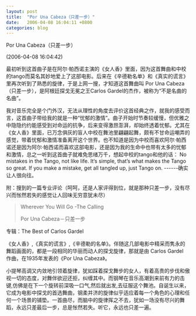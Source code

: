 ```yaml
---
layout: post
title:  "Por Una Cabeza（只差一步）"
date:   2006-04-08 16:04:11 +0800
categories: blog
---
```

Por Una Cabeza（只差一步）

(2006-04-08 16:04:42)

最初听到这首曲子是在阿尔·帕西诺主演的《女人香》里面，因为这首舞曲和中校的tango而莫名其妙地爱上了这部电影。后来在《辛德勒名单》和《真实的谎言》里再次听到了熟悉的旋律，于是上网一搜，才知道这首舞曲叫 Por Una Cabeza（只差一步），是阿根廷探戈无冕之王Carlos Gardel的杰作，被称为“不是名曲的名曲”。

我对音乐完全是个门外汉，无法从理性的角度去评价这首经典之作，就我的感受而言，这首曲子带给我的就是一种“忧郁的激情”。曲子开始时节奏较缓慢，但优雅之中隐隐约约能感受到对命运的抗争，后来变得激昂澎湃，却始终透着忧郁。尤其在《女人香》里面，已万念俱灰的盲人中校在舞池里翩翩起舞，颇有不甘命运嘲弄的感觉，带着忧郁和激情准备离开这个世界。也不知道是因为中校而喜欢阿尔·帕西诺还是因为阿尔·帕西诺而喜欢这部电影，还是因为我的生命中也带有太多的忧郁和激情，总之一听到这首曲子就难免思绪万千，想起中校的tango和他的话： No mistakes in the Tango, not like life. It‘s simple, that’s what makes the Tango so great. If you make a mistake, get all tangled up, just Tango on. ------确实让人很向往。

附：搜到的一篇专业评论（呵呵，还是人家评得到位，就是那种只差一步，没有尽兴而怅然若失的感觉让人回味无穷意犹未尽）

>Wherever You Will Go -The Calling
>
>Por Una Cabeza－只差一步
>
专辑：The Best of Carlos Gardel
>
《女人香》,《真实的谎言》,《辛德勒的名单》。伴随这几部电影中精采而隽永的舞蹈画面的，都是一段相同的华丽而动人的探戈旋律，那就是由 Carlos Gardel 作曲，在1935年发表的《Por Una Cabeza》。
>
小提琴高调又内敛地引领着旋律，犹如踩着探戈舞步的女人，有着高贵的步伐和傲视一切的态度，对舞伴欲迎还拒，纠缠其中。而钢琴在音乐高潮到来前有力的击键,仿佛是在下一个旋转前深吸一口气,然后就出发,去征服这个舞池。自诞生以来，它成为电影中探戈的首选舞曲，钢柔并济的旋律似乎适应着每一个角色的心理和任何一个场景的铺垫。一首曲尽，而脑中的旋律挥之不去，犹如一场没有尽兴的舞蹈，永远只差最后一步，总是怅然若失。听它，永远也只差一遍。
